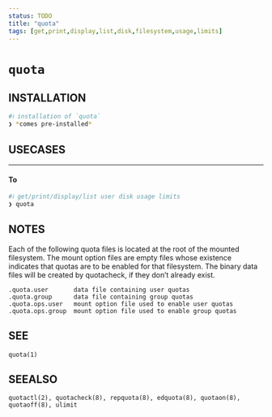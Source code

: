 ```yaml
---
status: TODO
title: "quota"
tags: [get,print,display,list,disk,filesystem,usage,limits]
---
```


# `quota`

## INSTALLATION


```bash
#ℹ︎ installation of `quota`
❯ *comes pre-installed*
```


## USECASES

----
#### To


```bash
#ℹ︎ get/print/display/list user disk usage limits
❯ quota
```



## NOTES

Each of the following quota files is located at the root of the mounted filesystem.  The mount option files are empty files whose existence indicates that quotas are to be enabled for that filesystem. The binary data files will be created by quotacheck, if they don’t already exist.

    .quota.user       data file containing user quotas
    .quota.group      data file containing group quotas
    .quota.ops.user   mount option file used to enable user quotas
    .quota.ops.group  mount option file used to enable group quotas

## SEE

    quota(1)

## SEEALSO

    quotactl(2), quotacheck(8), repquota(8), edquota(8), quotaon(8), quotaoff(8), ulimit

